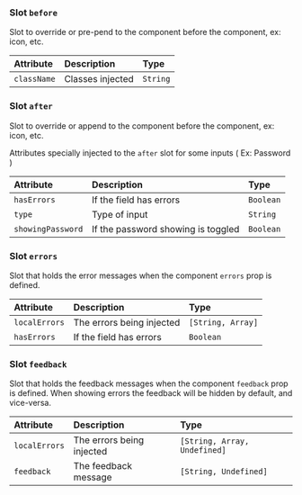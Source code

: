 ### Slot `before`

Slot to override or pre-pend to the component before the component, ex: icon, etc.

| Attribute   | Description      | Type     |
|:------------|:-----------------|:---------|
| `className` | Classes injected | `String` |

### Slot `after`

Slot to override or append to the component before the component, ex: icon, etc.

Attributes specially injected to the `after` slot for some inputs ( Ex: Password )

| Attribute         | Description                        | Type      |
|:------------------|:-----------------------------------|:----------|
| `hasErrors`       | If the field has errors            | `Boolean` | 
| `type`            | Type of input                      | `String`  |
| `showingPassword` | If the password showing is toggled | `Boolean` |

### Slot  `errors`

Slot that holds the error messages when the component `errors` prop is defined.

| Attribute     | Description               | Type              |
|:--------------|:--------------------------|:------------------|
| `localErrors` | The errors being injected | `[String, Array]` | 
| `hasErrors`   | If the field has errors   | `Boolean`         | 

### Slot `feedback`

Slot that holds the feedback messages when the component `feedback` prop is defined.
When showing errors the feedback will be hidden by default, and vice-versa.

| Attribute     | Description               | Type                         |
|:--------------|:--------------------------|:-----------------------------|
| `localErrors` | The errors being injected | `[String, Array, Undefined]` | 
| `feedback`    | The feedback message      | `[String, Undefined]`        | 

